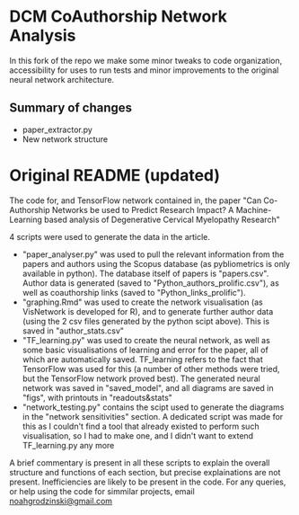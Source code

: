 # DCM CoAuthorship Network Analysis
In this fork of the repo we make some minor tweaks to code organization, accessibility for uses to run tests and minor improvements to the original neural network architecture.

## Summary of changes

- paper_extractor.py
- New network structure

# Original README (updated)

The code for, and TensorFlow network contained in, the paper "Can Co-Authorship Networks be used to Predict Research Impact? A Machine-Learning based analysis of Degenerative Cervical Myelopathy Research"

4 scripts were used to generate the data in the article. 
- "paper_analyser.py" was used to pull the relevant information from the papers and authors using the Scopus database (as pybliometrics is only available in python). The database itself of papers is "papers.csv". Author data is generated (saved to "Python_authors_prolific.csv"), as well as coauthorship links (saved to "Python_links_prolific").
- "graphing.Rmd" was used to create the network visualisation (as VisNetwork is developed for R), and to generate further author data (using the 2 csv files generated by the python scipt above). This is saved in "author_stats.csv"
- "TF_learning.py" was used to create the neural network, as well as some basic visualisations of learning and error for the paper, all of which are automatically saved. TF_learning refers to the fact that TensorFlow was used for this (a number of other methods were tried, but the TensorFlow network proved best). The generated neural network was saved in "saved_model", and all diagrams are saved in "figs", with printouts in "readouts&stats"
- "network_testing.py" contains the scipt used to generate the diagrams in the "network sensitivities" section. A dedicated script was made for this as I couldn't find a tool that already existed to perform such visualisation, so I had to make one, and I didn't want to extend TF_learning.py any more

A brief commentary is present in all these scripts to explain the overall structure and functions of each section, but precise explainations are not present. Inefficiencies are likely to be present in the code. For any queries, or help using the code for simmilar projects, email noahgrodzinski@gmail.com 